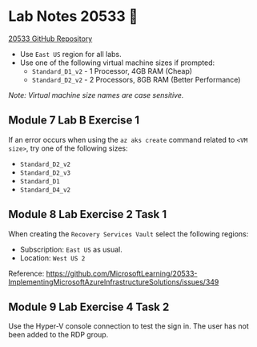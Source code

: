 # Lab Notes 20533 🔬

[20533 GitHub Repository](https://github.com/MicrosoftLearning/20533-ImplementingMicrosoftAzureInfrastructureSolutions)

* Use `East US` region for all labs.
* Use one of the following virtual machine sizes if prompted:
  * `Standard_D1_v2` - 1 Processor, 4GB RAM (Cheap)
  * `Standard_D2_v2` - 2 Processors, 8GB RAM (Better Performance)
  
_Note: Virtual machine size names are case sensitive._

## Module 7 Lab B Exercise 1

If an error occurs when using the `az aks create` command related to `<VM size>`, try one of the following sizes:

* `Standard_D2_v2`
* `Standard_D2_v3`
* `Standard_D1`
* `Standard_D4_v2`

## Module 8 Lab Exercise 2 Task 1

When creating the `Recovery Services Vault` select the following regions:

* Subscription: `East US` as usual.
* Location: `West US 2`

Reference: https://github.com/MicrosoftLearning/20533-ImplementingMicrosoftAzureInfrastructureSolutions/issues/349

## Module 9 Lab Exercise 4 Task 2

Use the Hyper-V console connection to test the sign in. The user has not been added to the RDP group.

